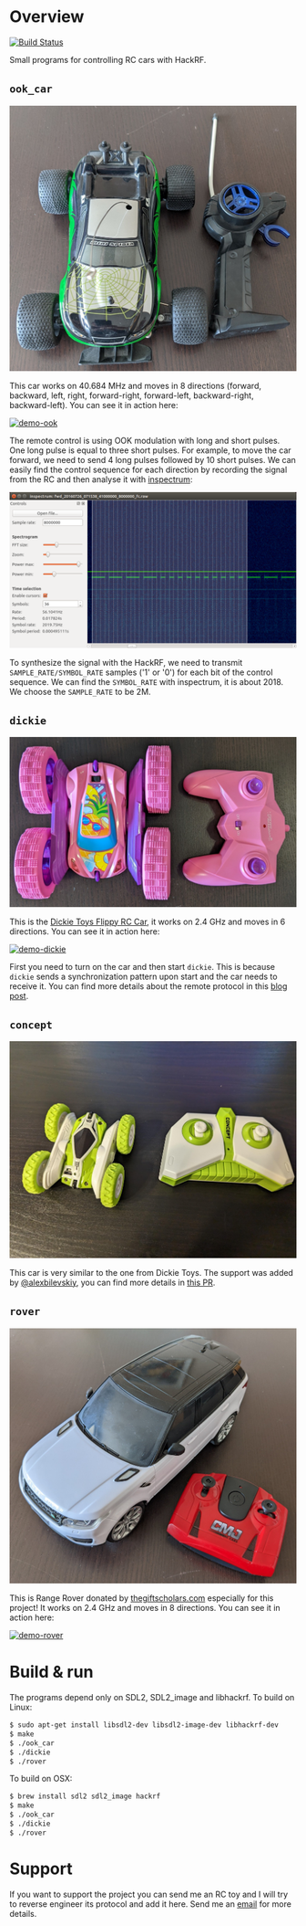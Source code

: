 # Overview
[![Build Status](https://github.com/rgerganov/rf-car/workflows/CI/badge.svg)](https://github.com/rgerganov/rf-car/actions)

Small programs for controlling RC cars with HackRF.

## `ook_car`
![ook-car](/pics/ook-car.jpg)

This car works on 40.684 MHz and moves in 8 directions (forward, backward, left, right, forward-right,
forward-left, backward-right, backward-left). You can see it in action here:

[![demo-ook](https://img.youtube.com/vi/itS2pWkgNrM/0.jpg)](https://www.youtube.com/watch?v=itS2pWkgNrM)

The remote control is using OOK modulation with long and short pulses. One long
pulse is equal to three short pulses. For example, to move the car forward, we
need to send 4 long pulses followed by 10 short pulses. We can easily find the
control sequence for each direction by recording the signal from the RC and
then analyse it with [inspectrum](https://github.com/miek/inspectrum):

![ook-signal](/pics/inspectrum-ook.png)

To synthesize the signal with the HackRF, we need to transmit
`SAMPLE_RATE/SYMBOL_RATE` samples ('1' or '0') for each bit of the control
sequence. We can find the `SYMBOL_RATE` with inspectrum, it is about 2018.
We choose the `SAMPLE_RATE` to be 2M.

## `dickie`
![dickie-car](/pics/dickie.jpg)

This is the [Dickie Toys Flippy RC Car](https://www.amazon.de/-/en/Dickie-Flippy-Control-Rotation-Function/dp/B084PY44PN), it works on 2.4 GHz and moves in 6 directions. You can see it in action here:

[![demo-dickie](https://img.youtube.com/vi/mqSv-Nycy_4/0.jpg)](https://www.youtube.com/watch?v=mqSv-Nycy_4)

First you need to turn on the car and then start `dickie`. This is because `dickie` sends a synchronization pattern upon start and the car needs to receive it.
You can find more details about the remote protocol in this [blog post](https://xakcop.com/post/re-2.4ghz/).

## `concept`
![dickie-car](/pics/concept.png)

This car is very similar to the one from Dickie Toys. The support was added by [@alexbilevskiy](https://github.com/alexbilevskiy), you can find more details in [this PR](https://github.com/rgerganov/rf-car/pull/4).

## `rover`
![rover-car](/pics/rover.jpg)

This is Range Rover donated by [thegiftscholars.com](https://www.thegiftscholars.com/cmj-rc-cars) especially for this project!
It works on 2.4 GHz and moves in 8 directions. You can see it in action here:

[![demo-rover](https://img.youtube.com/vi/QaZhaHERiQc/0.jpg)](https://www.youtube.com/watch?v=QaZhaHERiQc)

# Build & run

The programs depend only on SDL2, SDL2_image and libhackrf. To build on Linux:

    $ sudo apt-get install libsdl2-dev libsdl2-image-dev libhackrf-dev
    $ make
    $ ./ook_car
    $ ./dickie
    $ ./rover

To build on OSX:

    $ brew install sdl2 sdl2_image hackrf
    $ make
    $ ./ook_car
    $ ./dickie
    $ ./rover

# Support

If you want to support the project you can send me an RC toy and I will try to reverse engineer its protocol and add it here. Send me an [email](mailto:rgerganov@gmail.com) for more details.
